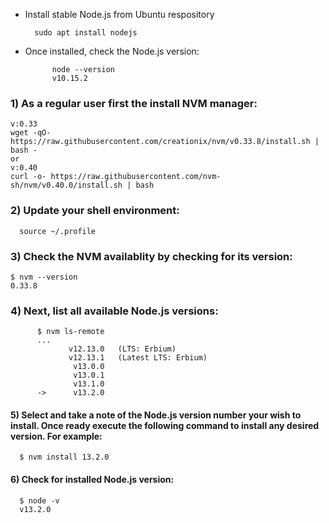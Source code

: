 * Install stable Node.js from Ubuntu respository

        sudo apt install nodejs
    
* Once installed, check the Node.js version:

            node --version
            v10.15.2


### 1) As a regular user first the install NVM manager:

    v:0.33
    wget -qO- https://raw.githubusercontent.com/creationix/nvm/v0.33.8/install.sh | bash -
    or
    v:0.40
    curl -o- https://raw.githubusercontent.com/nvm-sh/nvm/v0.40.0/install.sh | bash
    
    
### 2) Update your shell environment:

      source ~/.profile
      
### 3) Check the NVM availablity by checking for its version:

    $ nvm --version
    0.33.8

### 4) Next, list all available Node.js versions:


          $ nvm ls-remote
          ...
                 v12.13.0   (LTS: Erbium)
                 v12.13.1   (Latest LTS: Erbium)
                  v13.0.0
                  v13.0.1
                  v13.1.0
          ->      v13.2.0
  
  
  
#### 5)  Select and take a note of the Node.js version number your wish to install. Once ready execute the following command to install any desired version. For example:

      $ nvm install 13.2.0
      
#### 6)  Check for installed Node.js version:  
      
      $ node -v
      v13.2.0
